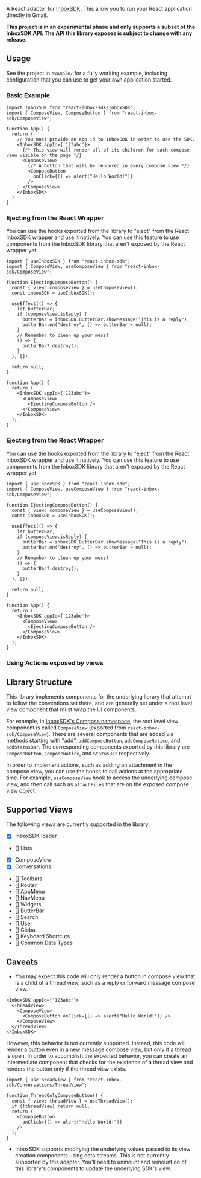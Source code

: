 A React adapter for [InboxSDK](https://inboxsdk.github.io/inboxsdk-docs/). This allow you to run your React application directly in Gmail.

**This project is in an experimental phase and only supports a subset of the InboxSDK API. The API this library exposes is subject to change with any release.**

## Usage
See the project in `example/` for a fully working example, including configuration that you can use to get your own application started.

### Basic Example
```tsx
import InboxSDK from "react-inbox-sdk/InboxSDK";
import { ComposeView, ComposeButton } from "react-inbox-sdk/ComposeView";

function App() {
  return (
    // You must provide an app id to InboxSDK in order to use the SDK.
    <InboxSDK appId={'123abc'}>
      {/* This view will render all of its children for each compose view visible on the page */}
      <ComposeView>
        {/* A button that will be rendered in every compose view */}
        <ComposeButton
          onClick={() => alert("Hello World!")}
        />
      </ComposeView>
    </InboxSDK>
  )
}
```

### Ejecting from the React Wrapper
You can use the hooks exported from the library to "eject" from the React InboxSDK wrapper and use it natively.
You can use this feature to use components from the InboxSDK library that aren't exposed by the React wrapper yet.
```tsx
import { useInboxSDK } from "react-inbox-sdk";
import { ComposeView, useComposeView } from "react-inbox-sdk/ComposeView";

function EjectingComposeButton() {
  const { view: composeView } = useComposeView();
  const inboxSDK = useInboxSDK();

  useEffect(() => {
    let butterBar;
    if (composeView.isReply) {
      butterBar = inboxSDK.ButterBar.showMessage("This is a reply");
      butterBar.on("destroy", () => butterBar = null);
    }
    // Remember to clean up your mess!
    () => {
      butterBar?.destroy();
    }
  }, []);
  
  return null;
}

function App() {
  return (
    <InboxSDK appId={'123abc'}>
      <ComposeView>
        <EjectingComposeButton />
      </ComposeView>
    </InboxSDK>
  );
}
```

### Ejecting from the React Wrapper
You can use the hooks exported from the library to "eject" from the React InboxSDK wrapper and use it natively.
You can use this feature to use components from the InboxSDK library that aren't exposed by the React wrapper yet.
```tsx
import { useInboxSDK } from "react-inbox-sdk";
import { ComposeView, useComposeView } from "react-inbox-sdk/ComposeView";

function EjectingComposeButton() {
  const { view: composeView } = useComposeView();
  const inboxSDK = useInboxSDK();

  useEffect(() => {
    let butterBar;
    if (composeView.isReply) {
      butterBar = inboxSDK.ButterBar.showMessage("This is a reply");
      butterBar.on("destroy", () => butterBar = null);
    }
    // Remember to clean up your mess!
    () => {
      butterBar?.destroy();
    }
  }, []);
  
  return null;
}

function App() {
  return (
    <InboxSDK appId={'123abc'}>
      <ComposeView>
        <EjectingComposeButton />
      </ComposeView>
    </InboxSDK>
  );
}
```

### Using Actions exposed by views



## Library Structure
This library implements components for the underlying library that attempt to follow the conventions set there,
and are generally set under a root level view component that must wrap the UI components.


For example, in [InboxSDK's Compose namespace](https://inboxsdk.github.io/inboxsdk-docs/compose/),
the root level view component is called `ComposeView` (exported from `react-inbox-sdk/ComposeView`).
There are several components that are added via methods starting with "add", `addComposeButton`, `addComposeNotice`, and `addStatusBar`.
The corresponding components exported by this library are `ComposeButton`, `ComposeNotice`, and `StatusBar` respectively.

In order to implement actions, such as adding an attachment in the compose view,
you can use the hooks to call actions at the appropriate time.
For example, `useComposeView` hook to access the underlying compose view,
and then call such as `attachFiles` that are on the exposed compose view object.


## Supported Views
The following views are currently supported in the library:
- [x] InboxSDK loader
- [] Lists
- [x] ComposeView
- [x] Conversations
- [] Toolbars
- [] Router
- [] AppMenu
- [] NavMenu
- [] Widgets
- [] ButterBar
- [] Search
- [] User
- [] Global
- [] Keyboard Shortcuts
- [] Common Data Types

## Caveats

- You may expect this code will only render a button in compose view that is a child of a thread view, such as a reply or forward message compose view.
```tsx
<InboxSDK appId={'123abc'}>
  <ThreadView>
    <ComposeView>
      <ComposeButton onClick={() => alert("Hello World!")} />
    </ComposeView>
  </ThreadView>
</InboxSDK>
```
However, this behavior is not currently supported. Instead, this code will render a button even
in a new message compose view, but only if a thread is open.
In order to accomplish the expected behavior, you can create an intermediate component that checks
for the existence of a thread view and renders the button only if the thread view exists.
```tsx
import { useThreadView } from "react-inbox-sdk/Conversations/ThreadView";

function ThreadOnlyComposeButton() {
  const { view: threadView } = useThreadView();
  if (!threadView) return null;
  return (
    <ComposeButton
      onClick={() => alert("Hello World!")}
    />
  );
}
```

- InboxSDK supports modifying the underlying values passed to its view creation components using
data streams. This is not currently supported by this adapter. You'll need to unmount and remount
on of this library's components to update the underlying SDK's view.
